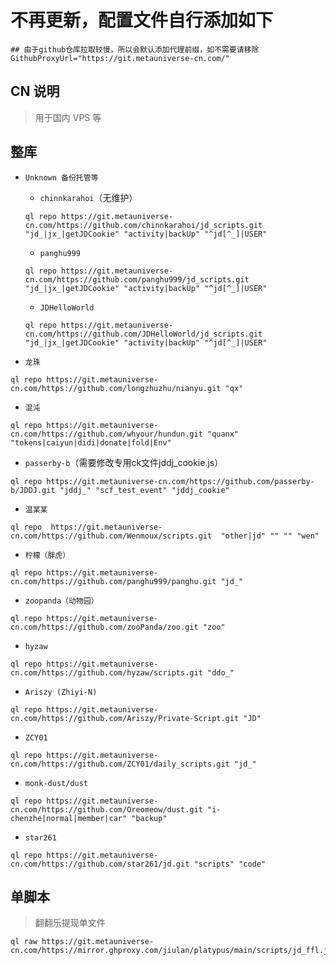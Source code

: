 # 不再更新，配置文件自行添加如下
```
## 由于github仓库拉取较慢，所以会默认添加代理前缀，如不需要请移除
GithubProxyUrl="https://git.metauniverse-cn.com/"
```
## CN 说明
> 用于国内 VPS 等
## 整库
- `Unknown 备份托管等`

  - `chinnkarahoi`（无维护）
  ```
  ql repo https://git.metauniverse-cn.com/https://github.com/chinnkarahoi/jd_scripts.git "jd_|jx_|getJDCookie" "activity|backUp" "^jd[^_]|USER"
  ```
  - `panghu999`
  ```
  ql repo https://git.metauniverse-cn.com/https://github.com/panghu999/jd_scripts.git "jd_|jx_|getJDCookie" "activity|backUp" "^jd[^_]|USER"
  ```
  - `JDHelloWorld`
  ```
  ql repo https://git.metauniverse-cn.com/https://github.com/JDHelloWorld/jd_scripts.git "jd_|jx_|getJDCookie" "activity|backUp" "^jd[^_]|USER"
  ```
  
- `龙珠`
```
ql repo https://git.metauniverse-cn.com/https://github.com/longzhuzhu/nianyu.git "qx"
```
- `混沌`
```
ql repo https://git.metauniverse-cn.com/https://github.com/whyour/hundun.git "quanx" "tokens|caiyun|didi|donate|fold|Env"
```
- `passerby-b`（需要修改专用ck文件jddj_cookie.js）
```
ql repo https://git.metauniverse-cn.com/https://github.com/passerby-b/JDDJ.git "jddj_" "scf_test_event" "jddj_cookie"
```
- `温某某`
```
ql repo  https://git.metauniverse-cn.com/https://github.com/Wenmoux/scripts.git  "other|jd" "" "" "wen"
```
- `柠檬（胖虎）`
```
ql repo https://git.metauniverse-cn.com/https://github.com/panghu999/panghu.git "jd_"
```
- `zoopanda（动物园）`
```
ql repo https://git.metauniverse-cn.com/https://github.com/zooPanda/zoo.git "zoo"
```
- `hyzaw`
```
ql repo https://git.metauniverse-cn.com/https://github.com/hyzaw/scripts.git "ddo_"
```
- `Ariszy (Zhiyi-N)`
```
ql repo https://git.metauniverse-cn.com/https://github.com/Ariszy/Private-Script.git "JD"
```
- `ZCY01`
```
ql repo https://git.metauniverse-cn.com/https://github.com/ZCY01/daily_scripts.git "jd_"
```
- `monk-dust/dust`
```
ql repo https://git.metauniverse-cn.com/https://github.com/Oreomeow/dust.git "i-chenzhe|normal|member|car" "backup"
```
- `star261`
```
ql repo https://git.metauniverse-cn.com/https://github.com/star261/jd.git "scripts" "code" 
```

## 单脚本
> 翻翻乐提现单文件
```
ql raw https://git.metauniverse-cn.com/https://mirror.ghproxy.com/jiulan/platypus/main/scripts/jd_ffl.js
```
